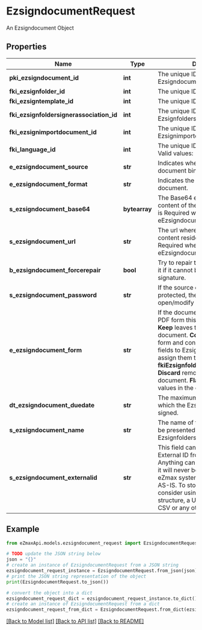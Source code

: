 # EzsigndocumentRequest

An Ezsigndocument Object

## Properties

Name | Type | Description | Notes
------------ | ------------- | ------------- | -------------
**pki_ezsigndocument_id** | **int** | The unique ID of the Ezsigndocument | [optional] 
**fki_ezsignfolder_id** | **int** | The unique ID of the Ezsignfolder | 
**fki_ezsigntemplate_id** | **int** | The unique ID of the Ezsigntemplate | [optional] 
**fki_ezsignfoldersignerassociation_id** | **int** | The unique ID of the Ezsignfoldersignerassociation | [optional] 
**fki_ezsignimportdocument_id** | **int** | The unique ID of the Ezsignimportdocument | [optional] 
**fki_language_id** | **int** | The unique ID of the Language.  Valid values:  |Value|Description| |-|-| |1|French| |2|English| | 
**e_ezsigndocument_source** | **str** | Indicates where to look for the document binary content. | 
**e_ezsigndocument_format** | **str** | Indicates the format of the document. | [optional] 
**s_ezsigndocument_base64** | **bytearray** | The Base64 encoded binary content of the document.  This field is Required when eEzsigndocumentSource &#x3D; Base64. | [optional] 
**s_ezsigndocument_url** | **str** | The url where the document content resides.  This field is Required when eEzsigndocumentSource &#x3D; Url. | [optional] 
**b_ezsigndocument_forcerepair** | **bool** | Try to repair the document or flatten it if it cannot be used for electronic signature.  | [optional] [default to True]
**s_ezsigndocument_password** | **str** | If the source document is password protected, the password to open/modify it. | [optional] 
**e_ezsigndocument_form** | **str** | If the document contains an existing PDF form this property must be set.  **Keep** leaves the form as-is in the document.  **Convert** removes the form and convert all the existing fields to Ezsignformfieldgroups and assign them to the specified **fkiEzsignfoldersignerassociationID**  **Discard** removes the form from the document.  **Flatten** prints the form values in the document. | [optional] 
**dt_ezsigndocument_duedate** | **str** | The maximum date and time at which the Ezsigndocument can be signed. | 
**s_ezsigndocument_name** | **str** | The name of the document that will be presented to Ezsignfoldersignerassociations | 
**s_ezsigndocument_externalid** | **str** | This field can be used to store an External ID from the client&#39;s system.  Anything can be stored in this field, it will never be evaluated by the eZmax system and will be returned AS-IS.  To store multiple values, consider using a JSON formatted structure, a URL encoded string, a CSV or any other custom format.  | [optional] 

## Example

```python
from eZmaxApi.models.ezsigndocument_request import EzsigndocumentRequest

# TODO update the JSON string below
json = "{}"
# create an instance of EzsigndocumentRequest from a JSON string
ezsigndocument_request_instance = EzsigndocumentRequest.from_json(json)
# print the JSON string representation of the object
print(EzsigndocumentRequest.to_json())

# convert the object into a dict
ezsigndocument_request_dict = ezsigndocument_request_instance.to_dict()
# create an instance of EzsigndocumentRequest from a dict
ezsigndocument_request_from_dict = EzsigndocumentRequest.from_dict(ezsigndocument_request_dict)
```
[[Back to Model list]](../README.md#documentation-for-models) [[Back to API list]](../README.md#documentation-for-api-endpoints) [[Back to README]](../README.md)


